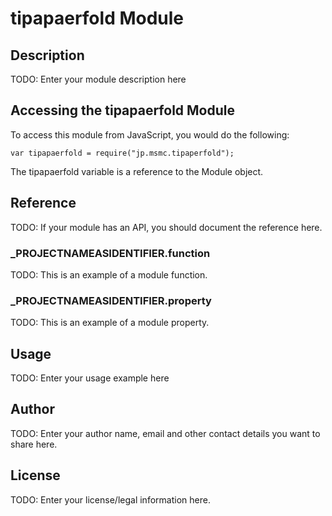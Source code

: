 # tipapaerfold Module

## Description

TODO: Enter your module description here

## Accessing the tipapaerfold Module

To access this module from JavaScript, you would do the following:

	var tipapaerfold = require("jp.msmc.tipaperfold");

The tipapaerfold variable is a reference to the Module object.	

## Reference

TODO: If your module has an API, you should document
the reference here.

### ___PROJECTNAMEASIDENTIFIER__.function

TODO: This is an example of a module function.

### ___PROJECTNAMEASIDENTIFIER__.property

TODO: This is an example of a module property.

## Usage

TODO: Enter your usage example here

## Author

TODO: Enter your author name, email and other contact
details you want to share here. 

## License

TODO: Enter your license/legal information here.

